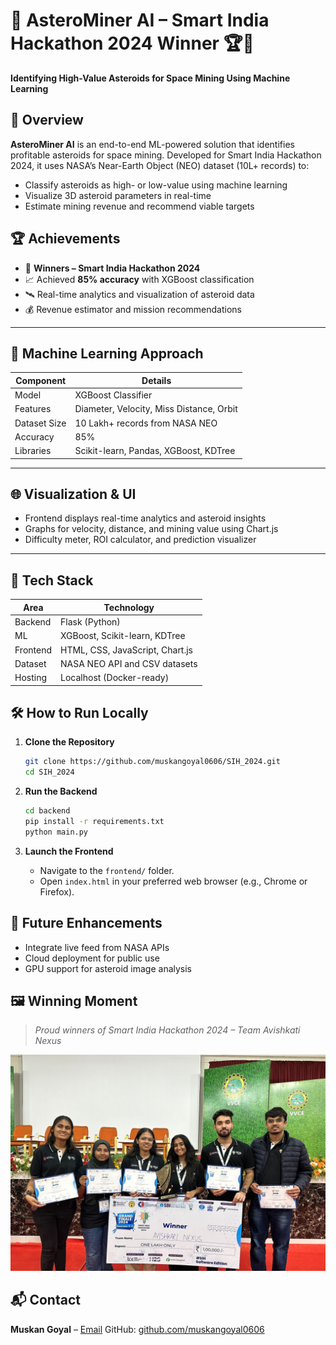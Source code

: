 # 🌌 AsteroMiner AI – Smart India Hackathon 2024 Winner 🏆🚀  
**Identifying High-Value Asteroids for Space Mining Using Machine Learning**



## 🧠 Overview

**AsteroMiner AI** is an end-to-end ML-powered solution that identifies profitable asteroids for space mining. Developed for Smart India Hackathon 2024, it uses NASA’s Near-Earth Object (NEO) dataset (10L+ records) to:

- Classify asteroids as high- or low-value using machine learning  
- Visualize 3D asteroid parameters in real-time  
- Estimate mining revenue and recommend viable targets  



## 🏆 Achievements

- 🥇 **Winners – Smart India Hackathon 2024**
- 📈 Achieved **85% accuracy** with XGBoost classification  
- 🛰️ Real-time analytics and visualization of asteroid data  
- 💰 Revenue estimator and mission recommendations  


---

## 🧪 Machine Learning Approach

| Component           | Details                                      |
|--------------------|----------------------------------------------|
| Model              | XGBoost Classifier                           |
| Features           | Diameter, Velocity, Miss Distance, Orbit     |
| Dataset Size       | 10 Lakh+ records from NASA NEO               |
| Accuracy           | 85%                                           |
| Libraries          | Scikit-learn, Pandas, XGBoost, KDTree        |

---

## 🌐 Visualization & UI

- Frontend displays real-time analytics and asteroid insights  
- Graphs for velocity, distance, and mining value using Chart.js  
- Difficulty meter, ROI calculator, and prediction visualizer  

---

## 🔌 Tech Stack

| Area     | Technology                         |
|----------|-------------------------------------|
| Backend  | Flask (Python)                      |
| ML       | XGBoost, Scikit-learn, KDTree       |
| Frontend | HTML, CSS, JavaScript, Chart.js     |
| Dataset  | NASA NEO API and CSV datasets       |
| Hosting  | Localhost (Docker-ready)            |


## 🛠️ How to Run Locally

1. **Clone the Repository**

   ```bash
   git clone https://github.com/muskangoyal0606/SIH_2024.git
   cd SIH_2024
   ```

2. **Run the Backend**

   ```bash
   cd backend
   pip install -r requirements.txt
   python main.py
   ```

3. **Launch the Frontend**

   * Navigate to the `frontend/` folder.
   * Open `index.html` in your preferred web browser (e.g., Chrome or Firefox).


## 🚀 Future Enhancements

* Integrate live feed from NASA APIs
* Cloud deployment for public use
* GPU support for asteroid image analysis


## 🖼️ Winning Moment

> *Proud winners of Smart India Hackathon 2024 – Team Avishkati Nexus*

![Winning Moment](static/images/sih.jpg)


   

## 📬 Contact

**Muskan Goyal** – [Email](mailto:goyalmuskan0606@gmail.com)
GitHub: [github.com/muskangoyal0606](https://github.com/muskangoyal0606)






